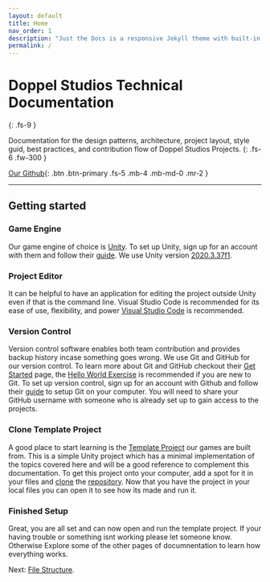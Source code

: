```yaml
---
layout: default
title: Home
nav_order: 1
description: "Just the Docs is a responsive Jekyll theme with built-in search that is easily customizable and hosted on GitHub Pages."
permalink: /
---
```


# Doppel Studios Technical Documentation
{: .fs-9 }

Documentation for the design patterns, architecture, project layout, style guid, best practices, and contribution flow of Doppel Studios Projects.
{: .fs-6 .fw-300 }

[Our Github](https://github.com/Doppel-Studios){: .btn .btn-primary .fs-5 .mb-4 .mb-md-0 .mr-2 }

---

## Getting started

### Game Engine

Our game engine of choice is [Unity](https://unity.com/). To set up Unity, sign up for an account with them and follow their [guide](https://unity.com/download). We use Unity version [2020.3.37f1](https://unity3d.com/unity/qa/lts-releases).

### Project Editor

It can be helpful to have an application for editing the project outside Unity even if that is the command line. Visual Studio Code is recommended for its ease of use, flexibility, and power [Visual Studio Code](https://code.visualstudio.com/) is recommended.

### Version Control

Version control software enables both team contribution and provides backup history incase something goes wrong. We use Git and GitHub for our version control. To learn more about Git and GitHub checkout their [Get Started](https://docs.github.com/en/get-started) page, the [Hello World Exercise](https://docs.github.com/en/get-started/quickstart/hello-world) is recommended if you are new to Git. To set up version control, sign up for an account with Github and follow their [guide](https://docs.github.com/en/get-started/quickstart/set-up-git) to setup Git on your computer. You will need to share your GitHub username with someone who is already set up to gain access to the projects.

### Clone Template Project

A good place to start learning is the [Template Project](https://github.com/Doppel-Studios/Template-Project) our games are built from. This is a simple Unity project which has a minimal implementation of the topics covered here and will be a good reference to complement this documentation. To get this project onto your computer, add a spot for it in your files and [clone](https://docs.github.com/en/repositories/creating-and-managing-repositories/cloning-a-repository) the [repository](https://github.com/Doppel-Studios/Template-Project). Now that you have the project in your local files you can open it to see how its made and run it.

### Finished Setup

Great, you are all set and can now open and run the template project. If your having trouble or something isnt working please let someone know. Otherwise Explore some of the other pages of documnentation to learn how everything works. 

Next: [File Structure](docs\general\file-structure).